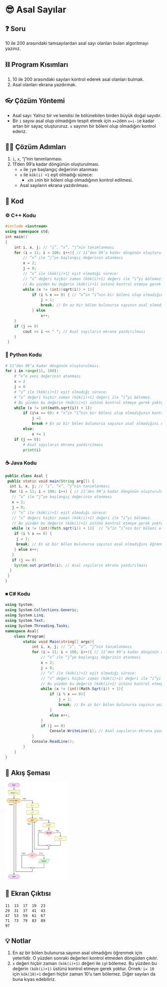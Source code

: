 # 😎 Asal Sayılar

<!-- ----------------------------- Soru ----------------------------------- -->

## ❓ Soru
10 ile 200 arasındaki tamsayılardan asal sayı olanları bulan algoritmayı yazınız.

<!-- ----------------------------- Program Kısımları ----------------------------------- -->

## ⛓ Program Kısımları
1. 10 ile 200 arasındaki sayıları kontrol ederek asal olanları bulmak.
2. Asal olanları ekrana yazdırmak.

<!-- ----------------------------- Çözüm Yöntemi ----------------------------------- -->
   
## 👓 Çözüm Yöntemi 
- Asal sayı: Yalnız bir ve kendisi ile bölünebilen birden büyük doğal sayıdır.
- Bir `i` sayısı asal olup olmadığını tespit etmek için `x=2`den `x=i-1`e kadar artan bir sayaç oluştururuz. `x` sayının bir böleni olup olmadığını kontrol ederiz.

<!-- ----------------------------- Çözüm Adımları ----------------------------------- -->

## 👩‍🔧 Çözüm Adımları
1. `i`, `x`, “j”nin tanımlanması.
2. 11’den 99’a kadar döngünün oluşturulması.
   - `x` ile `j`ye başlangıç değerinin atanması
   - `x` ile `kök(i) +1` eşit olmadığı sürece:
     - `x`in `i`nin bir böleni olup olmadığının kontrol edilmesi.
   - Asal sayıların ekrana yazdırılması.

<!-- ----------------------------- Kodlar ----------------------------------- -->

## 🤖 Kod

[//]: ------------------------------------------------------------------------------
<!-- ----------------------------- C++ Kodu ----------------------------------- -->
[//]: ------------------------------------------------------------------------------

### ⚙ C++ Kodu

```cpp
#include <iostream>
using namespace std;
int main()
{
    int i, x, j; // “i”, “x”, “j”nin tanımlanması
    for (i = 11; i < 100; i++){ // 11’den 99’a kadar döngünün oluşturulması
        // “x” ile “j”ye başlangıç değerinin atanması   
        x = 2;
        j = 0; 
        // “x” ile (kök(i)+1) eşit olmadığı sürece:
        // “x” değeri hiçbir zaman (kök(i)+1) değeri ile “i”yi bölemez.
        // Bu yüzden bu değerin (kök(i)+1) üstünü kontrol etmeye gerek yoktur
        while (x != (int)(sqrt(i)) + 1){
            if (i % x == 0) { // “x”in “i”nin bir böleni olup olmadığının kontrol edilmesi   
                j = 1;
                break; // En az bir bölen bulunursa sayının asal olmadığını öğrenmek için yeterlidir 
            } else 
                x++;
    }
    if (j == 0)
        cout << i << " "; // Asal sayıların ekrana yazdırılması 
    }
 }
```

[//]: ------------------------------------------------------------------------------
<!-- ----------------------------- Python Kodu ----------------------------------- -->
[//]: ------------------------------------------------------------------------------

### 🐍 Python Kodu

```py
# 11’den 99’a kadar döngünün oluşturulması.
for i in range(11, 100):
    # “x”e yeni değerinin atanması
    x = 2
    j = 0
    # “x” ile (kök(i)+1) eşit olmadığı sürece:
    # “x” değeri hiçbir zaman (kök(i)+1) değeri ile “i”yi bölemez.
    # Bu yüzden bu değerin (kök(i)+1) üstünü kontrol etmeye gerek yoktur
    while (x != int(math.sqrt(i)) + 1):
        if (i%x == 0): # “x”in “i”nin bir böleni olup olmadığının kontrol edilmesi
            j =1
            break # En az bir bölen bulunursa sayının asal olmadığını öğrenmek için yeterlidir
        else:
            x += 1
    if (j == 0):
        # Asal sayıların ekrana yazdırılması
        print(i)
```

[//]: ------------------------------------------------------------------------------
<!-- ----------------------------- Java Kodu ----------------------------------- -->
[//]: ------------------------------------------------------------------------------

### ☕ Java Kodu

```java
public class Asal {
 public static void main(String arg[]) {
  int i, x, j; // “i”, “x”, “j”nin tanımlanması
  for (i = 11; i < 100; i++) { // 11’den 99’a kadar döngünün oluşturulması
   // “x” ile “j”ye başlangıç değerinin atanması   
   x = 2;
   j = 0; 
   // “x” ile (kök(i)+1) eşit olmadığı sürece:
   // “x” değeri hiçbir zaman (kök(i)+1) değeri ile “i”yi bölemez.
   // Bu yüzden bu değerin (kök(i)+1) üstünü kontrol etmeye gerek yoktur
   while (x != (int)(Math.sqrt(i)) + 1){  // “x”in “i”nin bir böleni olup olmadığının kontrol edilmesi
    if (i % x == 0) {
     j = 1;
     break; // En az bir bölen bulunursa sayının asal olmadığını öğrenmek için yeterlidir 
    } else x++;
   }
   if (j == 0)
    System.out.println(i); // Asal sayıların ekrana yazdırılması 
  }
 }
}
```

[//]: ------------------------------------------------------------------------------
<!-- ----------------------------- C# Kodu ----------------------------------- -->
[//]: ------------------------------------------------------------------------------

### ⏹ C# Kodu

```cs
using System;
using System.Collections.Generic;
using System.Linq;
using System.Text;
using System.Threading.Tasks;
namespace Asal{
    class Program{
        static void Main(string[] args){
            int i, x, j; // “i”, “x”, “j”nin tanımlanması
            for (i = 11; i < 100; i++){ // 11’den 99’a kadar döngünün oluşturulması
                // “x” ile “j”ye başlangıç değerinin atanması   
                x = 2; 
                j = 0;
                // “x” ile (kök(i)+1) eşit olmadığı sürece:
                // “x” değeri hiçbir zaman (kök(i)+1) değeri ile “i”yi bölemez.
                // Bu yüzden bu değerin (kök(i)+1) üstünü kontrol etmeye gerek yoktur
                while (x != (int)(Math.Sqrt(i)) + 1){
                    if (i % x == 0){
                        j = 1;
                        break; // En az bir bölen bulunursa sayının asal olmadığını öğrenmek için yeterlidir 
                    }
                    else x++; 
                }
                if (j == 0)
                    Console.WriteLine(i); // Asal sayıların ekrana yazdırılması
            }
            Console.ReadLine();
        }
    }
}

```


<!-- ----------------------------- Akış Şeması ----------------------------------- -->

## 🧩 Akış Şeması

<img src="./AsalSema.png" width="200"  />

<!-- ----------------------------- Ekran Çıktısı ----------------------------------- -->


## 🎉 Ekran Çıktısı

```
11  13  17  19  23
29  31  37  41  43
47  53  59  61  67
71  73  79  83  89
97
```

<!-- ----------------------------- Notlar ----------------------------------- -->

## 💡 Notlar 
1. En az bir bölen bulunursa sayının asal olmadığını öğrenmek için yeterlidir. O yüzden sonraki değerleri kontrol etmeden döngüden çıkılır.
2. `x` değeri hiçbir zaman `(kök(i)+1)` değeri ile `i`yi bölemez. Bu yüzden bu değerin `(kök(i)+1)` üstünü kontrol etmeye gerek yoktur. Örnek: `i= 10` için `kök(10)+1` değeri hiçbir zaman 10’u tam bölemez. Diğer sayıları da buna kıyas edebiliriz.
